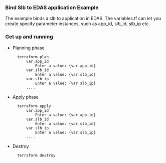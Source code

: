 ### Bind Slb to EDAS application Example

The example binds a slb to application in EDAS. The variables.tf can let you create specify parameter instances, such as app_id, slb_id, slb_ip etc.

### Get up and running

* Planning phase

		terraform plan 
    		var.app_id
  				Enter a value: {var.app_id}  
	    	var.slb_id
	    		Enter a value: {var.slb_id} 
	    	var.slb_ip
	    		Enter a value: {var.slb_ip} 
	    	....

* Apply phase

		terraform apply 
		    var.app_id
                Enter a value: {var.app_id}  
            var.slb_id
                Enter a value: {var.slb_id} 
            var.slb_ip
                Enter a value: {var.slb_ip} 
            ....

* Destroy 

		terraform destroy